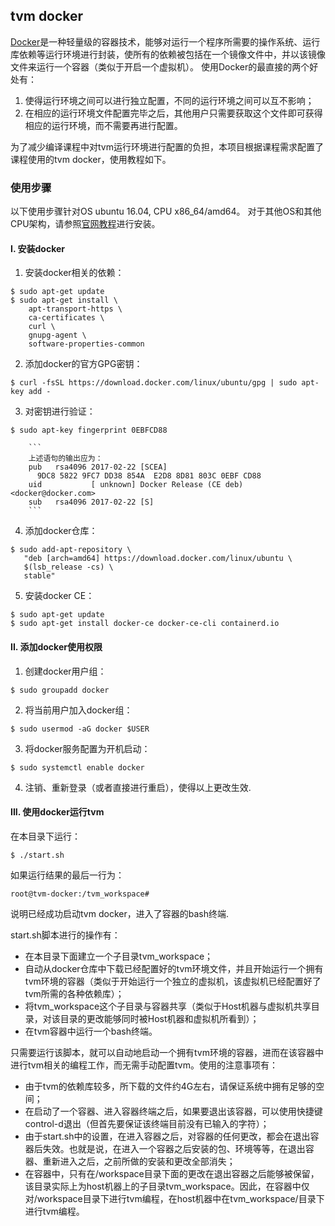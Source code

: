 ## tvm docker

[Docker](https://docs.docker-cn.com/)是一种轻量级的容器技术，能够对运行一个程序所需要的操作系统、运行库依赖等运行环境进行封装，使所有的依赖被包括在一个镜像文件中，并以该镜像文件来运行一个容器（类似于开启一个虚拟机）。
使用Docker的最直接的两个好处有：
1. 使得运行环境之间可以进行独立配置，不同的运行环境之间可以互不影响；
2. 在相应的运行环境文件配置完毕之后，其他用户只需要获取这个文件即可获得相应的运行环境，而不需要再进行配置。

为了减少编译课程中对tvm运行环境进行配置的负担，本项目根据课程需求配置了课程使用的tvm docker，使用教程如下。

### 使用步骤
以下使用步骤针对OS ubuntu 16.04, CPU x86_64/amd64。
对于其他OS和其他CPU架构，请参照[官网教程](https://docs.docker-cn.com/engine/installation/linux/docker-ce/ubuntu/)进行安装。
#### I. 安装docker
1. 安装docker相关的依赖：
```
$ sudo apt-get update
$ sudo apt-get install \
    apt-transport-https \
    ca-certificates \
    curl \
    gnupg-agent \
    software-properties-common
```
2. 添加docker的官方GPG密钥：
```
$ curl -fsSL https://download.docker.com/linux/ubuntu/gpg | sudo apt-key add -
```
3. 对密钥进行验证：
```
$ sudo apt-key fingerprint 0EBFCD88

    ```
    上述语句的输出应为：
    pub   rsa4096 2017-02-22 [SCEA]
      9DC8 5822 9FC7 DD38 854A  E2D8 8D81 803C 0EBF CD88
    uid           [ unknown] Docker Release (CE deb) <docker@docker.com>
    sub   rsa4096 2017-02-22 [S]
    ```
```
4. 添加docker仓库：
```
$ sudo add-apt-repository \
   "deb [arch=amd64] https://download.docker.com/linux/ubuntu \
   $(lsb_release -cs) \
   stable"
```
5. 安装docker CE：
```
$ sudo apt-get update
$ sudo apt-get install docker-ce docker-ce-cli containerd.io
```

#### II. 添加docker使用权限
1. 创建docker用户组：
```
$ sudo groupadd docker
```
2. 将当前用户加入docker组：
```
$ sudo usermod -aG docker $USER
```
3. 将docker服务配置为开机启动：
```
$ sudo systemctl enable docker
```
4. 注销、重新登录（或者直接进行重启），使得以上更改生效.

#### III. 使用docker运行tvm
在本目录下运行：
```
$ ./start.sh
```
如果运行结果的最后一行为：
```
root@tvm-docker:/tvm_workspace# 
```
说明已经成功启动tvm docker，进入了容器的bash终端.

start.sh脚本进行的操作有：
- 在本目录下面建立一个子目录tvm_workspace；
- 自动从docker仓库中下载已经配置好的tvm环境文件，并且开始运行一个拥有tvm环境的容器（类似于开始运行一个独立的虚拟机，该虚拟机已经配置好了tvm所需的各种依赖库）；
- 将tvm_workspace这个子目录与容器共享（类似于Host机器与虚拟机共享目录，对该目录的更改能够同时被Host机器和虚拟机所看到）；
- 在tvm容器中运行一个bash终端。

只需要运行该脚本，就可以自动地启动一个拥有tvm环境的容器，进而在该容器中进行tvm相关的编程工作，而无需手动配置tvm。使用的注意事项有：
- 由于tvm的依赖库较多，所下载的文件约4G左右，请保证系统中拥有足够的空间；
- 在启动了一个容器、进入容器终端之后，如果要退出该容器，可以使用快捷键control-d退出（但首先要保证该终端目前没有已输入的字符）；
- 由于start.sh中的设置，在进入容器之后，对容器的任何更改，都会在退出容器后失效。也就是说，在进入一个容器之后安装的包、环境等等，在退出容器、重新进入之后，之前所做的安装和更改全部消失；
- 在容器中，只有在/workspace目录下面的更改在退出容器之后能够被保留，该目录实际上为host机器上的子目录tvm_workspace。因此，在容器中仅对/workspace目录下进行tvm编程，在host机器中在tvm_workspace/目录下进行tvm编程。